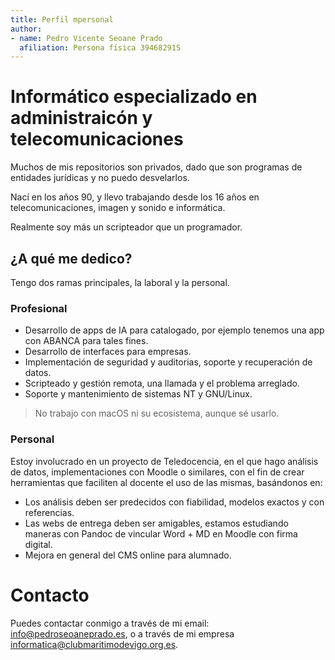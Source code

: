 ```yaml
---
title: Perfil mpersonal
author: 
- name: Pedro Vicente Seoane Prado
  afiliation: Persona física 39468291S
---
```


# Informático especializado en administraicón y telecomunicaciones

Muchos de mis repositorios son privados, dado que son programas de entidades jurídicas y no puedo desvelarlos.

Nací en los años 90, y llevo trabajando desde los 16 años en telecomunicaciones, imagen y sonido e informática.

Realmente soy más un scripteador que un programador.

## ¿A qué me dedico?

Tengo dos ramas principales, la laboral y la personal.

### Profesional

* Desarrollo de apps de IA para catalogado, por ejemplo tenemos una app con ABANCA para tales fines.
* Desarrollo de interfaces para empresas.
* Implementación de seguridad y auditorias, soporte y recuperación de datos.
* Scripteado y gestión remota, una llamada y el problema arreglado.
* Soporte y mantenimiento de sistemas NT y GNU/Linux.

> No trabajo con macOS ni su ecosistema, aunque sé usarlo.

### Personal

Estoy involucrado en un proyecto de Teledocencia, en el que hago análisis de datos, implementaciones con Moodle o similares, con el fin de crear herramientas que faciliten al docente el uso de las mismas, basándonos en:

* Los análisis deben ser predecidos con fiabilidad, modelos exactos y con referencias.
* Las webs de entrega deben ser amigables, estamos estudiando maneras con Pandoc de vincular Word + MD en Moodle con firma digital.
* Mejora en general del CMS online para alumnado.

# Contacto

Puedes contactar conmigo a través de mi email: <info@pedroseoaneprado.es>, o a través de mi empresa <informatica@clubmaritimodevigo.org.es>.